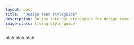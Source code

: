 ```yaml
---
layout: post
title:  "Design team styleguide"
description: Online internal styleguide for design team 
image-class: living-style-guide
---
```


blah blah blah